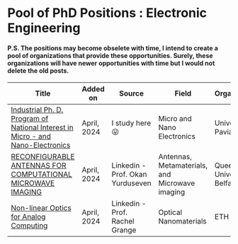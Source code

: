 # Pool of PhD Positions :  Electronic Engineering
#### P.S. The positions may become obselete with time, I intend to create a pool of organizations that provide these opportunities. Surely, these organizations will have newer opportunities with time but I would not delete the old posts.

| Title                                           | Added on   | Source            | Field                                                       | Organization|Funding Type|
|-------------------------------------------------|------------|---------------|-------------------|----------------------------------------------------------------|-----|
| [Industrial Ph. D. Program of National Interest in Micro - and Nano-Electronics](https://phd-mne.unipv.it/index.php?page=Call.html) | April, 2024 |I study here 😜 | Micro and Nano Electronics| University of Pavia| Fully Funded |
| [RECONFIGURABLE ANTENNAS FOR COMPUTATIONAL MICROWAVE IMAGING](https://www.qub.ac.uk/courses/postgraduate-research/phd-opportunities/reconfigurable-antennas-for-computational-microwave-imaging.html) | April, 2024 |Linkedin - Prof. Okan Yurduseven | Antennas, Metamaterials, and Microwave imaging| Queen's University Belfast| Fully Funded |
| [Non-linear Optics for Analog Computing](https://jobs.ethz.ch/job/view/JOPG_ethz_kYrCrXx9T9Bmz1EV9p) | April, 2024 |Linkedin - Prof. Rachel Grange | Optical Nanomaterials| ETH Zurich| Fully Funded |

